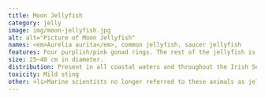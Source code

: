 ```yaml
---
title: Moon Jellyfish
category: jelly
image: img/moon-jellyfish.jpg
alt: alt="Picture of Moon Jellyfish"
names: <em>Aurelia aurita</em>, common jellyfish, saucer jellyfish
features: Four purplish/pink gonad rings. The rest of the jellyfish is transparent and has numerous short tentacles around the margin of the bell, making it difficult to see when out of the water.
size: 25–40 cm in diameter.
distribution: Present in all coastal waters and throughout the Irish Sea. It can form very dense aggregations. Present from April to September.
toxicity: Mild sting
other: <li>Marine scientists no longer referred to these animals as jellyfish and instead use the term jelly.</li><li>In 1991, over 2000 moon jellies were sent into space on the space shuttle Columbia to study the effects of weightlessness on the development of jellies.</li>
---
```

